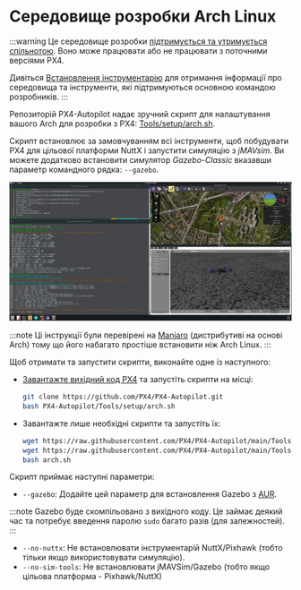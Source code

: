 # Середовище розробки Arch Linux

:::warning
Це середовище розробки [підтримується та утримується спільнотою](../advanced/community_supported_dev_env). Воно може працювати або не працювати з поточними версіями PX4.

Дивіться [Встановлення інструментарію](../dev_setup/dev_env.md) для отримання інформації про середовища та інструменти, які підтримуються основною командою розробників.
:::

Репозиторій PX4-Autopilot надає зручний скрипт для налаштування вашого Arch для розробки з PX4: [Tools/setup/arch.sh](https://github.com/PX4/PX4-Autopilot/blob/main/Tools/setup/arch.sh). <!-- NEED px4_version -->

Скрипт встановлює за замовчуванням всі інструменти, щоб побудувати PX4 для цільової платформи NuttX і запустити симуляцію з _jMAVsim_. Ви можете додатково встановити симулятор _Gazebo-Classic_ вказавши параметр командного рядка: `--gazebo`.

![Gazebo на Arch](../../assets/simulation/gazebo_classic/arch-gazebo.png)

:::note
Ці інструкції були перевірені на [Manjaro](https://manjaro.org/) (дистрибутиві на основі Arch) тому що його набагато простіше встановити ніж Arch Linux.
:::

Щоб отримати та запустити скрипти, виконайте одне із наступного:

- [Завантажте вихідний код PX4](../dev_setup/building_px4.md) та запустіть скрипти на місці:

  ```sh
  git clone https://github.com/PX4/PX4-Autopilot.git
  bash PX4-Autopilot/Tools/setup/arch.sh
  ```

- Завантажте лише необхідні скрипти та запустіть їх:

  ```sh
  wget https://raw.githubusercontent.com/PX4/PX4-Autopilot/main/Tools/setup/arch.sh
  wget https://raw.githubusercontent.com/PX4/PX4-Autopilot/main/Tools/setup/requirements.txt
  bash arch.sh
  ```

Скрипт приймає наступні параметри:

- `--gazebo`: Додайте цей параметр для встановлення Gazebo з [AUR](https://aur.archlinux.org/packages/gazebo/).

:::note
Gazebo буде скомпільовано з вихідного коду. Це займає деякий час та потребує введення паролю `sudo` багато разів (для залежностей).
:::

- `--no-nuttx`: Не встановлювати інструментарій NuttX/Pixhawk (тобто тільки якщо використовувати симуляцію).
- `--no-sim-tools`: Не встановлювати jMAVSim/Gazebo (тобто якщо цільова платформа - Pixhawk/NuttX)
